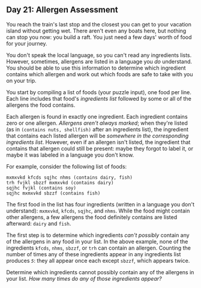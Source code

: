 Day 21: Allergen Assessment
---------------------------

You reach the train's last stop and the closest you can get to your vacation island without getting wet. There aren't even any boats here, but nothing can stop you now: you build a raft. You just need a few days' worth of food for your journey.


You don't speak the local language, so you can't read any ingredients lists. However, sometimes, allergens are listed in a language you *do* understand. You should be able to use this information to determine which ingredient contains which allergen and work out which foods are safe to take with you on your trip.


You start by compiling a list of foods (your puzzle input), one food per line. Each line includes that food's *ingredients list* followed by some or all of the allergens the food contains.


Each allergen is found in exactly one ingredient. Each ingredient contains zero or one allergen. *Allergens aren't always marked*; when they're listed (as in `(contains nuts, shellfish)` after an ingredients list), the ingredient that contains each listed allergen will be *somewhere in the corresponding ingredients list*. However, even if an allergen isn't listed, the ingredient that contains that allergen could still be present: maybe they forgot to label it, or maybe it was labeled in a language you don't know.


For example, consider the following list of foods:



```
mxmxvkd kfcds sqjhc nhms (contains dairy, fish)
trh fvjkl sbzzf mxmxvkd (contains dairy)
sqjhc fvjkl (contains soy)
sqjhc mxmxvkd sbzzf (contains fish)

```

The first food in the list has four ingredients (written in a language you don't understand): `mxmxvkd`, `kfcds`, `sqjhc`, and `nhms`. While the food might contain other allergens, a few allergens the food definitely contains are listed afterward: `dairy` and `fish`.


The first step is to determine which ingredients *can't possibly* contain any of the allergens in any food in your list. In the above example, none of the ingredients `kfcds`, `nhms`, `sbzzf`, or `trh` can contain an allergen. Counting the number of times any of these ingredients appear in any ingredients list produces *`5`*: they all appear once each except `sbzzf`, which appears twice.


Determine which ingredients cannot possibly contain any of the allergens in your list. *How many times do any of those ingredients appear?*


